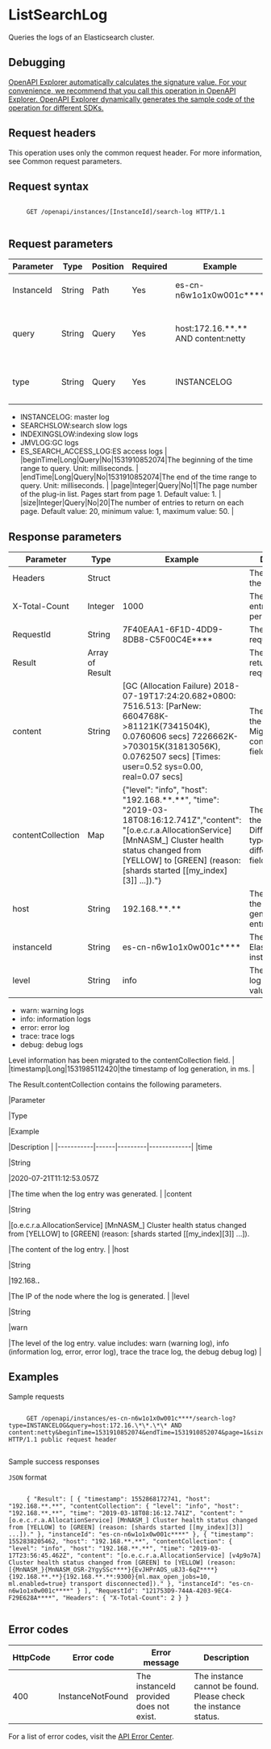 # ListSearchLog

Queries the logs of an Elasticsearch cluster.

## Debugging

[OpenAPI Explorer automatically calculates the signature value. For your convenience, we recommend that you call this operation in OpenAPI Explorer. OpenAPI Explorer dynamically generates the sample code of the operation for different SDKs.](https://api.aliyun.com/#product=elasticsearch&api=ListSearchLog&type=ROA&version=2017-06-13)

## Request headers

This operation uses only the common request header. For more information, see Common request parameters.

## Request syntax

```

     GET /openapi/instances/[InstanceId]/search-log HTTP/1.1 
   
```

## Request parameters

|Parameter|Type|Position|Required|Example|Description|
|---------|----|--------|--------|-------|-----------|
|InstanceId|String|Path|Yes|es-cn-n6w1o1x0w001c\*\*\*\*|The ID of the instance. |
|query|String|Query|Yes|host:172.16.\*\*.\*\* AND content:netty|The keyword used to match log entries. |
|type|String|Query|Yes|INSTANCELOG|The type of the logs. Valid values:

-   INSTANCELOG: master log
-   SEARCHSLOW:search slow logs
-   INDEXINGSLOW:indexing slow logs
-   JMVLOG:GC logs
-   ES\_SEARCH\_ACCESS\_LOG:ES access logs |
|beginTime|Long|Query|No|1531910852074|The beginning of the time range to query. Unit: milliseconds. |
|endTime|Long|Query|No|1531910852074|The end of the time range to query. Unit: milliseconds. |
|page|Integer|Query|No|1|The page number of the plug-in list. Pages start from page 1. Default value: 1. |
|size|Integer|Query|No|20|The number of entries to return on each page. Default value: 20, minimum value: 1, maximum value: 50. |

## Response parameters

|Parameter|Type|Example|Description|
|---------|----|-------|-----------|
|Headers|Struct| |The header of the response. |
|X-Total-Count|Integer|1000|The number of entries returned per page. |
|RequestId|String|7F40EAA1-6F1D-4DD9-8DB8-C5F00C4E\*\*\*\*|The ID of the request. |
|Result|Array of Result| |The list of logs returned by the request. |
|content|String|\[GC \(Allocation Failure\) 2018-07-19T17:24:20.682+0800: 7516.513: \[ParNew: 6604768K-\>81121K\(7341504K\), 0.0760606 secs\] 7226662K-\>703015K\(31813056K\), 0.0762507 secs\] \[Times: user=0.52 sys=0.00, real=0.07 secs\]|The content of the log entry. Migrated to contentCollection fields. |
|contentCollection|Map|\{"level": "info", "host": "192.168.\*\*.\*\*", "time": "2019-03-18T08:16:12.741Z","content": "\[o.e.c.r.a.AllocationService\] \[MnNASM\_\] Cluster health status changed from \[YELLOW\] to \[GREEN\] \(reason: \[shards started \[\[my\_index\]\[3\]\] ...\]\)."\}|The message of the log entry. Different log types return different content fields. |
|host|String|192.168.\*\*.\*\*|The IP address of the node that generates the log entry. |
|instanceId|String|es-cn-n6w1o1x0w001c\*\*\*\*|The ID of the Elasticsearch instance. |
|level|String|info|The level of the log entry. Valid values:

-   warn: warning logs
-   info: information logs
-   error: error log
-   trace: trace logs
-   debug: debug logs

Level information has been migrated to the contentCollection field. |
|timestamp|Long|1531985112420|the timestamp of log generation, in ms. |

The Result.contentCollection contains the following parameters.

|Parameter

|Type

|Example

|Description |
|-----------|------|---------|-------------|
|time

|String

|2020-07-21T11:12:53.057Z

|The time when the log entry was generated. |
|content

|String

|\[o.e.c.r.a.AllocationService\] \[MnNASM\_\] Cluster health status changed from \[YELLOW\] to \[GREEN\] \(reason: \[shards started \[\[my\_index\]\[3\]\] ...\]\).

|The content of the log entry. |
|host

|String

|192.168.**.**

|The IP of the node where the log is generated. |
|level

|String

|warn

|The level of the log entry. value includes: warn \(warning log\), info \(information log, error, error log\), trace the trace log, the debug debug log\) |

## Examples

Sample requests

```

     GET /openapi/instances/es-cn-n6w1o1x0w001c****/search-log?type=INSTANCELOG&query=host:172.16.\*\*.\*\* AND content:netty&beginTime=1531910852074&endTime=1531910852074&page=1&size=20 HTTP/1.1 public request header 
   
```

Sample success responses

`JSON` format

```

     { "Result": [ { "timestamp": 1552868172741, "host": "192.168.**.**", "contentCollection": { "level": "info", "host": "192.168.**.**", "time": "2019-03-18T08:16:12.741Z", "content": "[o.e.c.r.a.AllocationService] [MnNASM_] Cluster health status changed from [YELLOW] to [GREEN] (reason: [shards started [[my_index][3]] ...])." }, "instanceId": "es-cn-n6w1o1x0w001c****" }, { "timestamp": 1552838205462, "host": "192.168.**.**", "contentCollection": { "level": "info", "host": "192.168.**.**", "time": "2019-03-17T23:56:45.462Z", "content": "[o.e.c.r.a.AllocationService] [v4p9o7A] Cluster health status changed from [GREEN] to [YELLOW] (reason: [{MnNASM_}{MnNASM_OSR-2YgySSc****}{EvJHPrAOS_u8J3-6qZ****}{192.168.**.**}{192.168.**.**:9300}{ml.max_open_jobs=10, ml.enabled=true} transport disconnected])." }, "instanceId": "es-cn-n6w1o1x0w001c****" } ], "RequestId": "121753D9-744A-4203-9EC4-F29E628A****", "Headers": { "X-Total-Count": 2 } } 
   
```

## Error codes

|HttpCode|Error code|Error message|Description|
|--------|----------|-------------|-----------|
|400|InstanceNotFound|The instanceId provided does not exist.|The instance cannot be found. Please check the instance status.|

For a list of error codes, visit the [API Error Center](https://error-center.alibabacloud.com/status/product/elasticsearch).

